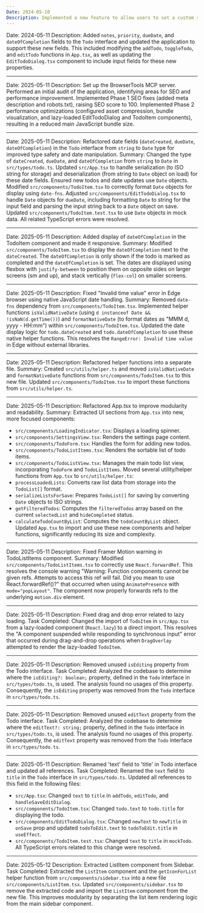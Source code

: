```yaml
---
Date: 2024-05-10
Description: Implemented a new feature to allow users to set a custom storage path for their todos and lists. This involved adding a new settings option in the UI, updating the Tauri backend to handle the custom path, and ensuring that data is correctly loaded from and saved to the specified location.
---
```


Date: 2024-05-11
Description: Added `notes`, `priority`, `dueDate`, and `dateOfCompletion` fields to the `Todo` interface and updated the application to support these new fields. This included modifying the `addTodo`, `toggleTodo`, and `editTodo` functions in `App.tsx`, as well as updating the `EditTodoDialog.tsx` component to include input fields for these new properties.

---

Date: 2025-05-11
Description: Set up the BrowserTools MCP server. Performed an initial audit of the application, identifying areas for SEO and performance improvement. Implemented Phase 1 SEO fixes (added meta description and robots.txt), raising SEO score to 100. Implemented Phase 2 performance optimizations (configured asset compression, bundle visualization, and lazy-loaded EditTodoDialog and TodoItem components), resulting in a reduced main JavaScript bundle size.

---

Date: 2025-05-11
Description: Refactored date fields (`dateCreated`, `dueDate`, `dateOfCompletion`) in the `Todo` interface from `string` to `Date` type for improved type safety and date manipulation.
Summary:
Changed the type of `dateCreated`, `dueDate`, and `dateOfCompletion` from `string` to `Date` in `src/types/todo.ts`.
Updated `src/App.tsx` to handle serialization (to ISO string for storage) and deserialization (from string to `Date` object on load) for these date fields. Ensured new todos and date updates use `Date` objects.
Modified `src/components/TodoItem.tsx` to correctly format `Date` objects for display using `date-fns`.
Adjusted `src/components/EditTodoDialog.tsx` to handle `Date` objects for `dueDate`, including formatting `Date` to string for the input field and parsing the input string back to a `Date` object on save.
Updated `src/components/TodoItem.test.tsx` to use `Date` objects in mock data.
All related TypeScript errors were resolved.

---

Date: 2025-05-11
Description: Added display of `dateOfCompletion` in the TodoItem component and made it responsive.
Summary:
Modified `src/components/TodoItem.tsx` to display the `dateOfCompletion` next to the `dateCreated`. The `dateOfCompletion` is only shown if the todo is marked as completed and the `dateOfCompletion` is set. The dates are displayed using flexbox with `justify-between` to position them on opposite sides on larger screens (sm and up), and stack vertically (`flex-col`) on smaller screens.

---

Date: 2025-05-11
Description: Fixed "Invalid time value" error in Edge browser using native JavaScript date handling.
Summary:
Removed `date-fns` dependency from `src/components/TodoItem.tsx`.
Implemented helper functions `isValidNativeDate` (using `d instanceof Date && !isNaN(d.getTime())`) and `formatNativeDate` (to format dates as "MMM d, yyyy - HH:mm") within `src/components/TodoItem.tsx`.
Updated the date display logic for `todo.dateCreated` and `todo.dateOfCompletion` to use these native helper functions. This resolves the `RangeError: Invalid time value` in Edge without external libraries.

---

Date: 2025-05-11
Description: Refactored helper functions into a separate file.
Summary: Created `src/utils/helper.ts` and moved `isValidNativeDate` and `formatNativeDate` functions from `src/components/TodoItem.tsx` to this new file. Updated `src/components/TodoItem.tsx` to import these functions from `src/utils/helper.ts`.

---

Date: 2025-05-11
Description: Refactored App.tsx to improve modularity and readability.
Summary:
Extracted UI sections from `App.tsx` into new, more focused components:

- `src/components/LoadingIndicator.tsx`: Displays a loading spinner.
- `src/components/SettingsView.tsx`: Renders the settings page content.
- `src/components/TodoForm.tsx`: Handles the form for adding new todos.
- `src/components/TodoListItems.tsx`: Renders the sortable list of todo items.
- `src/components/TodoListView.tsx`: Manages the main todo list view, incorporating `TodoForm` and `TodoListItems`.
  Moved several utility/helper functions from `App.tsx` to `src/utils/helper.ts`:
- `processLoadedLists`: Converts raw list data from storage into the `TodoList[]` format.
- `serializeListsForSave`: Prepares `TodoList[]` for saving by converting `Date` objects to ISO strings.
- `getFilteredTodos`: Computes the `filteredTodos` array based on the current `selectedList` and `hideCompleted` status.
- `calculateTodoCountByList`: Computes the `todoCountByList` object.
  Updated `App.tsx` to import and use these new components and helper functions, significantly reducing its size and complexity.

---

Date: 2025-05-11
Description: Fixed Framer Motion warning in TodoListItems component.
Summary:
Modified `src/components/TodoListItems.tsx` to correctly use `React.forwardRef`. This resolves the console warning "Warning: Function components cannot be given refs. Attempts to access this ref will fail. Did you mean to use React.forwardRef()?" that occurred when using `AnimatePresence` with `mode="popLayout"`. The component now properly forwards refs to the underlying `motion.div` element.

---

Date: 2025-05-11
Description: Fixed drag and drop error related to lazy loading.
Task Completed:
Changed the import of `TodoItem` in `src/App.tsx` from a lazy-loaded component (`React.lazy`) to a direct import. This resolves the "A component suspended while responding to synchronous input" error that occurred during drag-and-drop operations when `DragOverlay` attempted to render the lazy-loaded `TodoItem`.

---

Date: 2025-05-11
Description: Removed unused `isEditing` property from the Todo interface.
Task Completed:
Analyzed the codebase to determine where the `isEditing?: boolean;` property, defined in the `Todo` interface in `src/types/todo.ts`, is used. The analysis found no usages of this property. Consequently, the `isEditing` property was removed from the `Todo` interface in `src/types/todo.ts`.

---

Date: 2025-05-11
Description: Removed unused `editText` property from the Todo interface.
Task Completed:
Analyzed the codebase to determine where the `editText?: string;` property, defined in the `Todo` interface in `src/types/todo.ts`, is used. The analysis found no usages of this property. Consequently, the `editText` property was removed from the `Todo` interface in `src/types/todo.ts`.

---

Date: 2025-05-11
Description: Renamed 'text' field to 'title' in Todo interface and updated all references.
Task Completed:
Renamed the `text` field to `title` in the `Todo` interface in `src/types/todo.ts`.
Updated all references to this field in the following files:

- `src/App.tsx`: Changed `text` to `title` in `addTodo`, `editTodo`, and `handleSaveEditDialog`.
- `src/components/TodoItem.tsx`: Changed `todo.text` to `todo.title` for displaying the todo.
- `src/components/EditTodoDialog.tsx`: Changed `newText` to `newTitle` in `onSave` prop and updated `todoToEdit.text` to `todoToEdit.title` in `useEffect`.
- `src/components/TodoItem.test.tsx`: Changed `text` to `title` in `mockTodo`.
  All TypeScript errors related to this change were resolved.

---

Date: 2025-05-12
Description: Extracted ListItem component from Sidebar.
Task Completed:
Extracted the `ListItem` component and the `getIconForList` helper function from `src/components/sidebar.tsx` into a new file `src/components/ListItem.tsx`. Updated `src/components/sidebar.tsx` to remove the extracted code and import the `ListItem` component from the new file. This improves modularity by separating the list item rendering logic from the main sidebar component.
